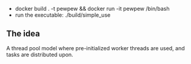 * docker build . -t pewpew && docker run -it pewpew /bin/bash
* run the executable: ./build/simple_use


## The idea
A thread pool model where pre-initialized worker threads are used, and tasks are distributed upon.
